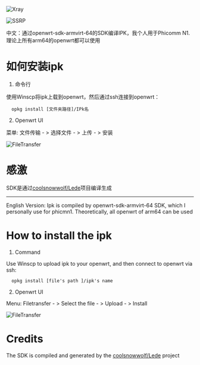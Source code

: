 ![Xray](https://github.com/roacn/lede-ssr-plus/workflows/Xray/badge.svg)

![SSRP](https://github.com/roacn/lede-ssr-plus/workflows/SSRP/badge.svg)

中文：通过openwrt-sdk-armvirt-64的SDK编译IPK，我个人用于Phicomm N1.理论上所有arm64的openwrt都可以使用
# 如何安装ipk

1. 命令行

使用Winscp将ipk上载到openwrt，然后通过ssh连接到openwrt：

```console
  opkg install [文件夹路径]/IPk名
```
2. Openwrt UI

菜单: 文件传输 - > 选择文件 - >  上传 - > 安装

![FileTransfer](https://github.com/mingxiaoyu/lede-ssr-plus/blob/main/imgs/opkg_install.PNG?raw=true)

# 感激
 SDK是通过[coolsnowwolf/Lede](https://github.com/coolsnowwolf/lede)项目编译生成
 
------

English Version: Ipk is compiled by openwrt-sdk-armvirt-64 SDK, which I personally use for phicmn1. Theoretically, all openwrt of arm64 can be used

# How to install the ipk

1. Command

Use Winscp to upload ipk to your openwrt, and then connect to openwrt via ssh:
```console
  opkg install [file's path ]/ipk's name
```
2. Openwrt UI

Menu: Filetransfer - > Select the file - >  Upload - > Install

![FileTransfer](https://github.com/mingxiaoyu/lede-ssr-plus/blob/main/imgs/opkg_install.PNG?raw=true)

# Credits
The SDK is compiled and generated by the [coolsnowwolf/Lede](https://github.com/coolsnowwolf/lede) project
